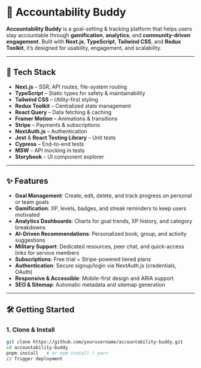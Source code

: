 # 🚀 Accountability Buddy

**Accountability Buddy** is a goal-setting & tracking platform that helps users stay accountable through **gamification**, **analytics**, and **community-driven engagement**. Built with **Next.js**, **TypeScript**, **Tailwind CSS**, and **Redux Toolkit**, it’s designed for usability, engagement, and scalability.

---

## 📌 Tech Stack

- **Next.js** – SSR, API routes, file-system routing  
- **TypeScript** – Static types for safety & maintainability  
- **Tailwind CSS** – Utility-first styling  
- **Redux Toolkit** – Centralized state management  
- **React Query** – Data fetching & caching  
- **Framer Motion** – Animations & transitions  
- **Stripe** – Payments & subscriptions  
- **NextAuth.js** – Authentication  
- **Jest** & **React Testing Library** – Unit tests  
- **Cypress** – End-to-end tests  
- **MSW** – API mocking in tests  
- **Storybook** – UI component explorer  

---

## ✨ Features

- **Goal Management**: Create, edit, delete, and track progress on personal or team goals  
- **Gamification**: XP, levels, badges, and streak reminders to keep users motivated  
- **Analytics Dashboards**: Charts for goal trends, XP history, and category breakdowns  
- **AI-Driven Recommendations**: Personalized book, group, and activity suggestions  
- **Military Support**: Dedicated resources, peer chat, and quick-access links for service members  
- **Subscriptions**: Free trial + Stripe-powered tiered plans  
- **Authentication**: Secure signup/login via NextAuth.js (credentials, OAuth)  
- **Responsive & Accessible**: Mobile-first design and ARIA support  
- **SEO & Sitemap**: Automatic metadata and sitemap generation  

---

## 🛠️ Getting Started

### 1. Clone & Install

```bash
git clone https://github.com/yourusername/accountability-buddy.git
cd accountability-buddy
pnpm install   # or npm install / yarn
/ /   T r i g g e r   d e p l o y m e n t  
 